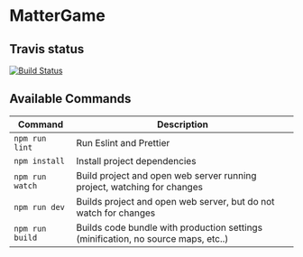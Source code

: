 # MatterGame

## Travis status
[![Build Status](https://travis-ci.com/ThomasLuu00/MatterGame.svg?token=Henirm6zm5JLm99T8jsd&branch=master)](https://travis-ci.com/ThomasLuu00/MatterGame)

## Available Commands

| Command | Description |
|---------|-------------|
| `npm run lint` | Run Eslint and Prettier |
| `npm install` | Install project dependencies |
| `npm run watch` | Build project and open web server running project, watching for changes |
| `npm run dev` | Builds project and open web server, but do not watch for changes |
| `npm run build` | Builds code bundle with production settings (minification, no source maps, etc..) |


